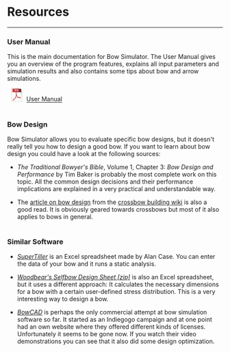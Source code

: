 # Resources

---

### User Manual

This is the main documentation for Bow Simulator. The User Manual gives you an overview of the program features, explains all input parameters and simulation results and also contains some tips about bow and arrow simulations.

<img src="../images/icon_pdf.png" style="width: 25px; margin: 0px 10px 0px 10px">[User Manual](files/user-manual.pdf)
<br><br>

<!--
### Technical Documentation

The Technical Documentation is geared towards developers and interested users who want to know exactly what the program is doing behind the scenes.
It contains all the theoretical work that Bow Simulator is based on, including the considerations that led to the mathematical bow model,
the derivation of the equations of motion and the numerical solution methods used to obtain the final results.

<img src="../img/icon_pdf.png" style="width: 25px; margin: 0px 10px 0px 10px">[Technical Documentation]()
<br>
<br>
-->

### Bow Design

Bow Simulator allows you to evaluate specific bow designs, but it doesn't really tell you how to design a good bow. If you want to learn about bow design you could have a look at the following sources:

* *The Traditional Bowyer's Bible*, Volume 1, Chapter 3: *Bow Design and Performance* by Tim Baker is probably the most complete work on this topic.
All the common design decisions and their performance implications are explained in a very practical and understandable way.

* The [article on bow design](http://crossbow.wikia.com/wiki/Bow_design) from the [crossbow building wiki](http://crossbow.wikia.com/wiki/Crossbow_Building_Wiki) is also a good read.
It is obviously geared towards crossbows but most of it also applies to bows in general.
<br><br>

### Similar Software

* [*SuperTiller*](http://www.buildyourownbow.com/build-alongs/how-to-use-supertiller-build-along/) is an Excel spreadsheet made by Alan Case. You can enter the data of your bow and it runs a static analysis.

* [*Woodbear's Selfbow Design Sheet [zip]*](files/woodbears-selfbow-design-sheet.zip) is also an Excel spreadsheet, but it uses a different approach: It calculates the necessary dimensions for a bow with a certain user-defined stress distribution. This is a very interesting way to design a bow.

* [*BowCAD*](https://www.indiegogo.com/projects/bowcad#/) is perhaps the only commercial attempt at bow simulation software so far. It started as an Indiegogo campaign and at one point had an own website where they offered different kinds of licenses. Unfortunately it seems to be gone now. If you watch their video demonstrations you can see that it also did some design optimization.



<!--
### Physics of Bow and Arrow

**Archery Physics**

* *Determining the Stiffness Properties of Bowstring Materials* by Stefan Pfeifer [(PFD)]()

* *A method for static dimensioning of bows* by Stefan Pfeifer [(PDF)]()
-->
